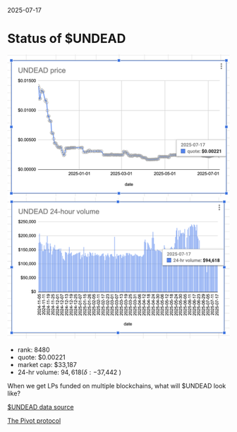 2025-07-17

# Status of $UNDEAD 

![$UNDEAD rank](imgs/01a-rank.png) 
![$UNDEAD quote](imgs/01b-quote.png) 
![$UNDEAD market captalization](imgs/01c-cap.png) 
![$UNDEAD 24-hour volume](imgs/01d-vol.png) 

* rank: 8480 
* quote: $0.00221 
* market cap: $33,187 
* 24-hr volume: $94,618 (δ: -$37,442 ) 

When we get LPs funded on multiple blockchains, what will $UNDEAD look like? 

[$UNDEAD data source](https://www.coingecko.com/en/coins/undead-blocks) 

[The Pivot protocol](https://pivoteur.github.io/#) 
